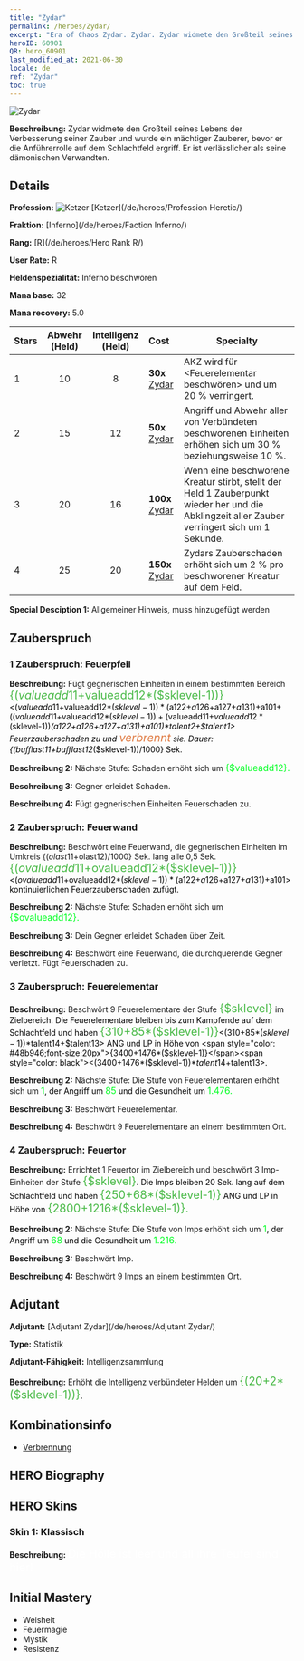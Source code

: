 ```yaml
---
title: "Zydar"
permalink: /heroes/Zydar/
excerpt: "Era of Chaos Zydar. Zydar. Zydar widmete den Großteil seines Lebens der Verbesserung seiner Zauber und wurde ein mächtiger Zauberer, bevor er die Anführerrolle auf dem Schlachtfeld ergriff. Er ist verlässlicher als seine dämonischen Verwandten."
heroID: 60901
QR: hero_60901
last_modified_at: 2021-06-30
locale: de
ref: "Zydar"
toc: true
---
```

  ![Zydar](/images/h/h_Zydar.jpg)

 **Beschreibung:** Zydar widmete den Großteil seines Lebens der Verbesserung seiner Zauber und wurde ein mächtiger Zauberer, bevor er die Anführerrolle auf dem Schlachtfeld ergriff. Er ist verlässlicher als seine dämonischen Verwandten.
## Details
 **Profession:** ![Ketzer](/images/h/h_prof_10.png)  [Ketzer](/de/heroes/Profession Heretic/)

 **Fraktion:** [Inferno](/de/heroes/Faction Inferno/)

 **Rang:** [R](/de/heroes/Hero Rank R/)

 **User Rate:** R

 **Heldenspezialität:** Inferno beschwören

 **Mana base:** 32

 **Mana recovery:** 5.0


  | Stars | Abwehr (Held) | Intelligenz (Held) | Cost |     Specialty     |
  |---------|:---------------:|:---------------:|:--|--------------------|
  |    1    | 10 | 8 | **30x** [Zydar](/ItemsDE/her_385/) | AKZ wird für <Feuerelementar beschwören> und <Feuertor> um 20 % verringert. |
  |    2    | 15 | 12 | **50x** [Zydar](/ItemsDE/her_385/) | Angriff und Abwehr aller von Verbündeten beschworenen Einheiten erhöhen sich um 30 % beziehungsweise 10 %. |
  |    3    | 20 | 16 | **100x** [Zydar](/ItemsDE/her_385/) | Wenn eine beschworene Kreatur stirbt, stellt der Held 1 Zauberpunkt wieder her und die Abklingzeit aller Zauber verringert sich um 1 Sekunde. |
  |    4    | 25 | 20 | **150x** [Zydar](/ItemsDE/her_385/) | Zydars Zauberschaden erhöht sich um 2 % pro beschworener Kreatur auf dem Feld. |

 **Special Desciption 1:** Allgemeiner Hinweis, muss hinzugefügt werden

## Zauberspruch
### 1 Zauberspruch: Feuerpfeil
 **Beschreibung:** Fügt gegnerischen Einheiten in einem bestimmten Bereich <span style="color: #48b946;font-size:20px">{($valueadd11+$valueadd12*($sklevel-1))}</span><span style="color: black"><($valueadd11+$valueadd12*($sklevel-1))*($a122+$a126+$a127+$a131)+$a101+(($valueadd11+$valueadd12*($sklevel-1))+($valueadd11+$valueadd12*($sklevel-1))*($a122+$a126+$a127+$a131)+$a101)*$talent2+$talent1> Feuerzauberschaden zu und <span style="color: #e07c44;font-size:20px">verbrennt</span><span style="color: black"> sie. Dauer: {($bufflast11+$bufflast12*($sklevel-1))/1000} Sek.

 **Beschreibung 2:** Nächste Stufe: Schaden erhöht sich um <span style="color: #00ff22;font-size:16px">{$valueadd12}.</span><span style="color: black">

 **Beschreibung 3:** Gegner erleidet Schaden.

 **Beschreibung 4:** Fügt gegnerischen Einheiten Feuerschaden zu.

### 2 Zauberspruch: Feuerwand
 **Beschreibung:** Beschwört eine Feuerwand, die gegnerischen Einheiten im Umkreis {($olast11+$olast12)/1000} Sek. lang alle 0,5 Sek. <span style="color: #48b946;font-size:20px">{($ovalueadd11+$ovalueadd12*($sklevel-1))}</span><span style="color: black"><($ovalueadd11+$ovalueadd12*($sklevel-1))*($a122+$a126+$a127+$a131)+$a101> kontinuierlichen Feuerzauberschaden zufügt.

 **Beschreibung 2:** Nächste Stufe: Schaden erhöht sich um <span style="color: #00ff22;font-size:16px">{$ovalueadd12}.</span><span style="color: black">

 **Beschreibung 3:** Dein Gegner erleidet Schaden über Zeit.

 **Beschreibung 4:** Beschwört eine Feuerwand, die durchquerende Gegner verletzt. Fügt Feuerschaden zu.

### 3 Zauberspruch: Feuerelementar
 **Beschreibung:** Beschwört 9 Feuerelementare der Stufe <span style="color: #48b946;font-size:20px">{$sklevel}</span><span style="color: black"> im Zielbereich. Die Feuerelementare bleiben bis zum Kampfende auf dem Schlachtfeld und haben <span style="color: #48b946;font-size:20px">{310+85*($sklevel-1)}</span><span style="color: black"><(310+85*($sklevel-1))*$talent14+$talent13> ANG und LP in Höhe von <span style="color: #48b946;font-size:20px">{3400+1476*($sklevel-1)}</span><span style="color: black"><(3400+1476*($sklevel-1))*$talent14+$talent13>.

 **Beschreibung 2:** Nächste Stufe: Die Stufe von Feuerelementaren erhöht sich um <span style="color: #00ff22;font-size:16px">1</span><span style="color: black">, der Angriff um <span style="color: #00ff22;font-size:16px">85</span><span style="color: black"> und die Gesundheit um <span style="color: #00ff22;font-size:16px">1.476.</span><span style="color: black">

 **Beschreibung 3:** Beschwört Feuerelementar.

 **Beschreibung 4:** Beschwört 9 Feuerelementare an einem bestimmten Ort.

### 4 Zauberspruch: Feuertor
 **Beschreibung:** Errichtet 1 Feuertor im Zielbereich und beschwört 3 Imp-Einheiten der Stufe <span style="color: #48b946;font-size:20px">{$sklevel}</span><span style="color: black">. Die Imps bleiben 20 Sek. lang auf dem Schlachtfeld und haben <span style="color: #48b946;font-size:20px">{250+68*($sklevel-1)}</span><span style="color: black"> ANG und LP in Höhe von <span style="color: #48b946;font-size:20px">{2800+1216*($sklevel-1)}.</span><span style="color: black">

 **Beschreibung 2:** Nächste Stufe: Die Stufe von Imps erhöht sich um <span style="color: #00ff22;font-size:16px">1</span><span style="color: black">, der Angriff um <span style="color: #00ff22;font-size:16px">68</span><span style="color: black"> und die Gesundheit um <span style="color: #00ff22;font-size:16px">1.216.</span><span style="color: black">

 **Beschreibung 3:** Beschwört Imp.

 **Beschreibung 4:** Beschwört 9 Imps an einem bestimmten Ort.


## Adjutant

 **Adjutant:**  [Adjutant Zydar](/de/heroes/Adjutant Zydar/) 

 **Type:**  Statistik 

 **Adjutant-Fähigkeit:**  Intelligenzsammlung 

 **Beschreibung:** Erhöht die Intelligenz verbündeter Helden um <span style="color: #48b946;font-size:20px">{(20+2*($sklevel-1))}</span><span style="color: black">.

## Kombinationsinfo

* [Verbrennung](/de/combination/Verbrennung/) 

## HERO Biography

## HERO Skins
### Skin 1: **Klassisch**

 **Beschreibung:** <span style="color: #ffffff;font-size:20px">Die Hölle ist leer und all ihre Teufel sind hier!</span>



## Initial Mastery
   - Weisheit
   - Feuermagie
   - Mystik
   - Resistenz
